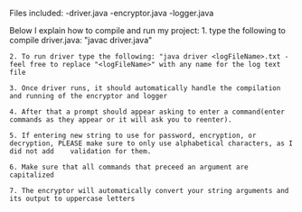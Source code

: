Files included: 
-driver.java
-encryptor.java
-logger.java


Below I explain how to compile and run my project: 
	1. type the following to compile driver.java: "javac driver.java"

	2. To run driver type the following: "java driver <logFileName>.txt	-feel free to replace "<logFileName>" with any name for the log text file

	3. Once driver runs, it should automatically handle the compilation and running of the encryptor and logger

	4. After that a prompt should appear asking to enter a command(enter commands as they appear or it will ask you to reenter).

	5. If entering new string to use for password, encryption, or decryption, PLEASE make sure to only use alphabetical characters, as I did not add 	validation for them. 

	6. Make sure that all commands that preceed an argument are capitalized 

	7. The encryptor will automatically convert your string arguments and its output to uppercase letters
